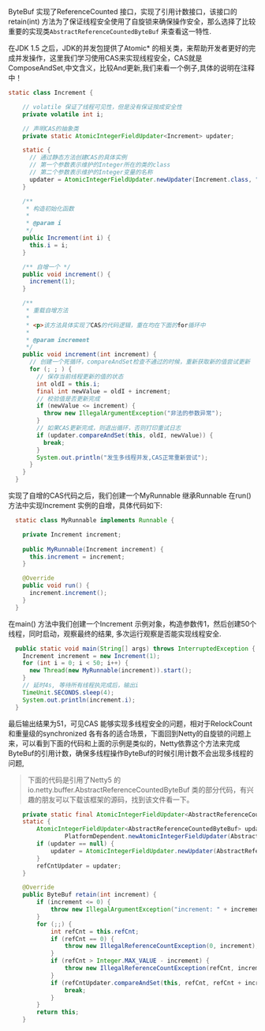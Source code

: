 
ByteBuf 实现了ReferenceCounted 接口，实现了引用计数接口，该接口的retain(int) 方法为了保证线程安全使用了自旋锁来确保操作安全，那么选择了比较重要的实现类`AbstractReferenceCountedByteBuf` 来查看这一特性.


在JDK 1.5 之后，JDK的并发包提供了Atomic* 的相关类，来帮助开发者更好的完成并发操作，这里我们学习使用CAS来实现线程安全，CAS就是ComposeAndSet,中文含义，比较And更新,我们来看一个例子,具体的说明在注释中！

```java
static class Increment {

    // volatile 保证了线程可见性，但是没有保证按成安全性
    private volatile int i;

    // 声明CAS的抽象类
    private static AtomicIntegerFieldUpdater<Increment> updater;

    static {
      // 通过静态方法创建CAS的具体实例
      // 第一个参数表示维护的Integer所在的类的class
      // 第二个参数表示维护的Integer变量的名称
      updater = AtomicIntegerFieldUpdater.newUpdater(Increment.class, "i");
    }

    /**
     * 构造初始化函数
     *
     * @param i
     */
    public Increment(int i) {
      this.i = i;
    }

    /** 自增一个 */
    public void increment() {
      increment(1);
    }

    /**
     * 重载自增方法
     *
     * <p>该方法具体实现了CAS的代码逻辑，重在均在下面的for循环中
     *
     * @param increment
     */
    public void increment(int increment) {
      // 创建一个死循环，compareAndSet检查不通过的时候，重新获取新的值尝试更新
      for (; ; ) {
        // 保存当前线程更新的值的状态
        int oldI = this.i;
        final int newValue = oldI + increment;
        // 校验值是否更新完成
        if (newValue <= increment) {
          throw new IllegalArgumentException("非法的参数异常");
        }
        // 如果CAS更新完成，则退出循环，否则打印重试日志
        if (updater.compareAndSet(this, oldI, newValue)) {
          break;
        }
        System.out.println("发生多线程并发,CAS正常重新尝试");
      }
    }
  }
```

实现了自增的CAS代码之后，我们创建一个MyRunnable 继承Runnable 在run() 方法中实现Increment 实例的自增，具体代码如下:

```java
  static class MyRunnable implements Runnable {

    private Increment increment;
    
    public MyRunnable(Increment increment) {
      this.increment = increment;
    }

    @Override
    public void run() {
      increment.increment();
    }
  }

```

在main() 方法中我们创建一个Increment 示例对象，构造参数传1，然后创建50个线程，同时启动，观察最终的结果, 多次运行观察是否能实现线程安全.

```java
  public static void main(String[] args) throws InterruptedException {
    Increment increment = new Increment(1);
    for (int i = 0; i < 50; i++) {
      new Thread(new MyRunnable(increment)).start();
    }
    // 延时4s, 等待所有线程执完成后，输出i
    TimeUnit.SECONDS.sleep(4);
    System.out.println(increment.i);
  }
```

最后输出结果为51，可见CAS 能够实现多线程安全的问题，相对于RelockCount和重量级的synchronized 各有各的适合场景，下面回到Netty的自旋锁的问题上来，可以看到下面的代码和上面的示例是类似的，Netty依靠这个方法来完成ByteBuf的引用计数，确保多线程操作ByteBuf的时候引用计数不会出现多线程的问题,

> 下面的代码是引用了Netty5 的 io.netty.buffer.AbstractReferenceCountedByteBuf 类的部分代码，有兴趣的朋友可以下载该框架的源码，找到该文件看一下。


```java
    private static final AtomicIntegerFieldUpdater<AbstractReferenceCountedByteBuf> refCntUpdater;
    static {
        AtomicIntegerFieldUpdater<AbstractReferenceCountedByteBuf> updater =
                PlatformDependent.newAtomicIntegerFieldUpdater(AbstractReferenceCountedByteBuf.class, "refCnt");
        if (updater == null) {
            updater = AtomicIntegerFieldUpdater.newUpdater(AbstractReferenceCountedByteBuf.class, "refCnt");
        }
        refCntUpdater = updater;
    }

    @Override
    public ByteBuf retain(int increment) {
        if (increment <= 0) {
            throw new IllegalArgumentException("increment: " + increment + " (expected: > 0)");
        }
        for (;;) {
            int refCnt = this.refCnt;
            if (refCnt == 0) {
                throw new IllegalReferenceCountException(0, increment);
            }
            if (refCnt > Integer.MAX_VALUE - increment) {
                throw new IllegalReferenceCountException(refCnt, increment);
            }
            if (refCntUpdater.compareAndSet(this, refCnt, refCnt + increment)) {
                break;
            }
        }
        return this;
    }
```